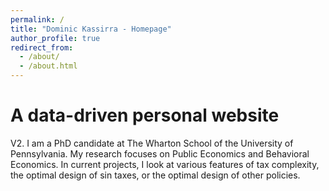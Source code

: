```yaml
---
permalink: /
title: "Dominic Kassirra - Homepage"
author_profile: true
redirect_from: 
  - /about/
  - /about.html
---
```


A data-driven personal website
======
V2. I am a PhD candidate at The Wharton School of the University of Pennsylvania. My research focuses on Public Economics and Behavioral Economics. In current projects, I look at various features of tax complexity, the optimal design of sin taxes, or the optimal design of other policies.
